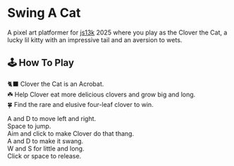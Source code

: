 # Swing A Cat

A pixel art platformer for [js13k](https://js13kgames.com/) 2025 where you play as the Clover the Cat, a lucky lil kitty with an impressive tail and an aversion to wets.

## 🕹️ How To Play

🐈‍⬛ Clover the Cat is an Acrobat.  
☘️ Help Clover eat more delicious clovers and grow big and long.  
🍀 Find the rare and elusive four-leaf clover to win.  

A and D to move left and right.  
Space to jump.  
Aim and click to make Clover do that thang.  
A and D to make it swang.  
W and S for little and long.  
Click or space to release.  
